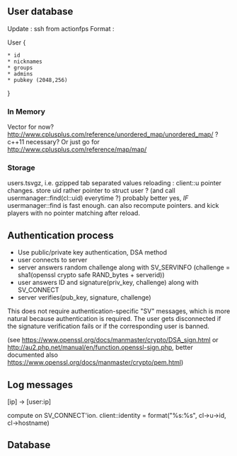 ## User database

Update : ssh from actionfps
Format : 


User {

    * id
    * nicknames
    * groups
    * admins
    * pubkey (2048,256)

}

### In Memory
Vector for now? http://www.cplusplus.com/reference/unordered_map/unordered_map/ ? c++11 necessary? Or just go for http://www.cplusplus.com/reference/map/map/

### Storage

users.tsvgz, i.e. gzipped tab separated values
reloading : client::u pointer changes. store uid rather pointer to struct user ? (and call usermanager::find(cl::uid) everytime ?) probably better yes, *IF* usermanager::find is fast enough.
can also recompute pointers. and kick players with no pointer matching after reload.

## Authentication process

 * Use public/private key authentication, DSA method
  * user connects to server
  * server answers random challenge along with SV_SERVINFO (challenge = sha1(openssl crypto safe RAND_bytes + serverid))
  * user answers ID and signature(priv_key, challenge) along with SV_CONNECT
  * server verifies(pub_key, signature, challenge)

This does not require authentication-specific "SV" messages, which is more natural because authentication is required.
The user gets disconnected if the signature verification fails or if the corresponding user is banned.

(see https://www.openssl.org/docs/manmaster/crypto/DSA_sign.html or http://au2.php.net/manual/en/function.openssl-sign.php, better documented also https://www.openssl.org/docs/manmaster/crypto/pem.html)

## Log messages

[ip] -> [user:ip]

compute on SV_CONNECT'ion. client::identity = format("%s:%s", cl->u->id, cl->hostname)

## Database
